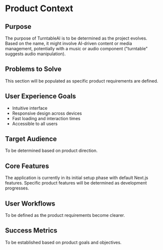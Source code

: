 # Product Context

## Purpose
The purpose of TurntableAI is to be determined as the project evolves. Based on the name, it might involve AI-driven content or media management, potentially with a music or audio component ("turntable" suggests audio manipulation).

## Problems to Solve
This section will be populated as specific product requirements are defined.

## User Experience Goals
- Intuitive interface
- Responsive design across devices
- Fast loading and interaction times
- Accessible to all users

## Target Audience
To be determined based on product direction.

## Core Features
The application is currently in its initial setup phase with default Next.js features. Specific product features will be determined as development progresses.

## User Workflows
To be defined as the product requirements become clearer.

## Success Metrics
To be established based on product goals and objectives. 